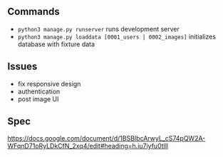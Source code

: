 ## Commands

- `python3 manage.py runserver` runs development server
- `python3 manage.py loaddata [0001_users | 0002_images]` initializes database with fixture data

## Issues

- fix responsive design
- authentication
- post image UI

## Spec

https://docs.google.com/document/d/1BSBIbcArwyL_cS74pQW2A-WFqnD71oRyLDkCfN_2xq4/edit#heading=h.iu7iyfu0tlll